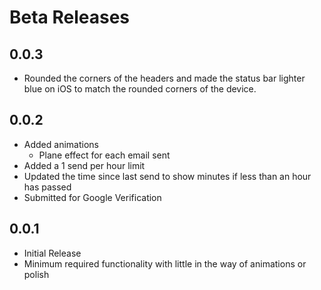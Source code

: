 # Beta Releases
## 0.0.3
- Rounded the corners of the headers and made the status bar lighter blue on iOS to match the rounded corners of the device.
## 0.0.2
- Added animations
  - Plane effect for each email sent
- Added a 1 send per hour limit
- Updated the time since last send to show minutes if less than an hour has passed
- Submitted for Google Verification
## 0.0.1
- Initial Release
- Minimum required functionality with little in the way of animations or polish